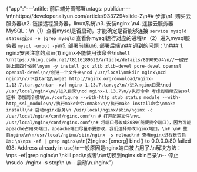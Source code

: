 {"app":"---\ntitle: 前后端分离部署\ntags: public\n---\n<!-- 部署 云服务器-->\nhttps://developer.aliyun.com/article/933729#slide-2\n## 步骤\n1. 购买云服务器\n2. 链接远程服务器，linux系统\n3. 安装nginx \n4. 连接云服务器MySQL：\n（1）查看mysql是否启动，才能确定是否能够连接 `service mysqld status`或`ps -e |grep mysqld`     查看你mysql运行对应的进程\n（2）进入mysql服务器 `mysql -uroot -p`\n5. 部署前端\n6. 部署后端\n## 遇到的问题：\n### 1. nginx安装注意的点\n(1) nginx不能使用该命令\n```shell \nhttps://blog.csdn.net/t8116189520/article/details/81909574\n//一键安装上面四个依赖\nyum -y install gcc zlib zlib-devel pcre-devel openssl openssl-devel\n//创建一个文件夹\ncd /usr/local\nmkdir nginx\ncd nginx\n//下载tar包\nwget http://nginx.org/download/nginx-1.13.7.tar.gz\ntar -xvf nginx-1.13.7.tar.gz\n//进入nginx目录\ncd /usr/local/nginx\n//进入目录\ncd nginx-1.13.7\n//执行命令 考虑到后续安装ssl证书 添加两个模块\n./configure --with-http_stub_status_module --with-http_ssl_module\n//执行make命令\nmake\n//执行make install命令\nmake install\n# 启动nginx服务\n ​​​​​​​/usr/local/nginx/sbin/nginx -c /usr/local/nginx/conf/nginx.conf\n # 打开配置文件\nvi /usr/local/nginx/conf/nginx.conf\n# 将端口号改成8089(随便挑个端口)，因为可能apeache占用80端口，apeache端口尽量不要修改，我们选择修改nginx端口。\n# \n# 重启nginx\n\n/usr/local/nginx/sbin/nginx -s reload\n# 查看nginx进程是否启动：\n\nps -ef | grep nginx\n```\n(2)nginx: [emerg] bind() to 0.0.0.0:80 failed (98: Address already in use)\n一般原因是nginx端口被占用了.\n解决方法：\nps -ef|grep nginx\n \nkill pad\n或者\n\n切换到nginx sbin目录\n-- 停止\nsudo ./nginx -s stop\n \n-- 启动\n./nginx"}